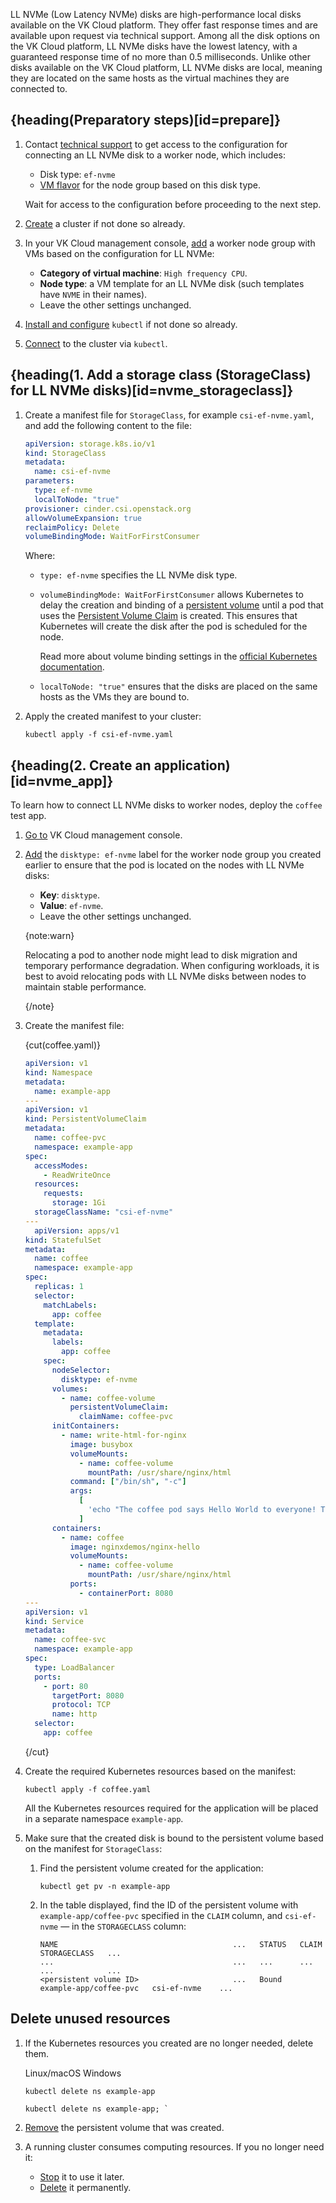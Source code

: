 LL NVMe (Low Latency NVMe) disks are high-performance local disks available on the VK Cloud platform. They offer fast response times and are available upon request via technical support. Among all the disk options on the VK Cloud platform, LL NVMe disks have the lowest latency, with a guaranteed response time of no more than 0.5 milliseconds. Unlike other disks available on the VK Cloud platform, LL NVMe disks are local, meaning they are located on the same hosts as the virtual machines they are connected to.
 
## {heading(Preparatory steps)[id=prepare]}

1. Contact [technical support](mailto:support@mcs.mail.ru) to get access to the configuration for connecting an LL NVMe disk to a worker node, which includes:
   
   - Disk type: `ef-nvme`
   - [VM flavor](en/computing/iaas/concepts/about#flavors) for the node group based on this disk type.
   
   Wait for access to the configuration before proceeding to the next step.
   
1. [Create](en/kubernetes/k8s/instructions/create-cluster) a cluster if not done so already.

1. In your VK Cloud management console, [add](/en/kubernetes/k8s/instructions/manage-node-group#add_group) a worker node group with VMs based on the configuration for LL NVMe:

   - **Category of virtual machine**: `High frequency CPU`.
   - **Node type**: a VM template for an LL NVMe disk (such templates have `NVME` in their names).
   - Leave the other settings unchanged. 

1. [Install and configure](../../connect/kubectl) `kubectl` if not done so already.
1. [Connect](../../connect/kubectl#connect) to the cluster via `kubectl`.

## {heading(1. Add a storage class (StorageClass) for LL NVMe disks)[id=nvme_storageclass]}

1. Create a manifest file for `StorageClass`, for example `csi-ef-nvme.yaml`, and add the following content to the file:

   ```yaml
   apiVersion: storage.k8s.io/v1
   kind: StorageClass
   metadata:
     name: csi-ef-nvme
   parameters:
     type: ef-nvme
     localToNode: "true"
   provisioner: cinder.csi.openstack.org
   allowVolumeExpansion: true
   reclaimPolicy: Delete
   volumeBindingMode: WaitForFirstConsumer
   ```
   Where:
   - `type: ef-nvme` specifies the LL NVMe disk type. 
   - `volumeBindingMode: WaitForFirstConsumer` allows Kubernetes to delay the creation and binding of a [persistent volume](/en/kubernetes/k8s/reference/pvs-and-pvcs) until a pod that uses the [Persistent Volume Claim](https://kubernetes.io/docs/concepts/storage/persistent-volumes/#introduction) is created. This ensures that Kubernetes will create the disk after the pod is scheduled for the node.

      Read more about volume binding settings in the [official Kubernetes documentation](https://kubernetes.io/docs/concepts/storage/storage-classes/#volume-binding-mode). 
   - `localToNode: "true"` ensures that the disks are placed on the same hosts as the VMs they are bound to.

1. Apply the created manifest to your cluster:

   ```console
   kubectl apply -f csi-ef-nvme.yaml
   ```

## {heading(2. Create an application)[id=nvme_app]}

To learn how to connect LL NVMe disks to worker nodes, deploy the `coffee` test app.

1. [Go to](https://msk.cloud.vk.com/app/en/) VK Cloud management console.
1. [Add](/en/kubernetes/k8s/instructions/manage-node-group#labels_taints) the `disktype: ef-nvme` label for the worker node group you created earlier to ensure that the pod is located on the nodes with LL NVMe disks:

   - **Key**: `disktype`.
   - **Value**: `ef-nvme`.
   - Leave the other settings unchanged.

   {note:warn}
   
   Relocating a pod to another node might lead to disk migration and temporary performance degradation. When configuring workloads, it is best to avoid relocating pods with LL NVMe disks between nodes to maintain stable performance.

   {/note}

1. Create the manifest file:

   {cut(coffee.yaml)}

   ```yaml
   apiVersion: v1
   kind: Namespace
   metadata:
     name: example-app
   ---
   apiVersion: v1
   kind: PersistentVolumeClaim
   metadata:
     name: coffee-pvc
     namespace: example-app
   spec:
     accessModes:
       - ReadWriteOnce
     resources:
       requests:
         storage: 1Gi
     storageClassName: "csi-ef-nvme"
   ---
     apiVersion: apps/v1
   kind: StatefulSet
   metadata:
     name: coffee
     namespace: example-app
   spec:
     replicas: 1
     selector:
       matchLabels:
         app: coffee
     template:
       metadata:
         labels:
           app: coffee
       spec:
         nodeSelector:
           disktype: ef-nvme
         volumes:
           - name: coffee-volume
             persistentVolumeClaim:
               claimName: coffee-pvc
         initContainers:
           - name: write-html-for-nginx
             image: busybox
             volumeMounts:
               - name: coffee-volume
                 mountPath: /usr/share/nginx/html
             command: ["/bin/sh", "-c"]
             args:
               [
                 'echo "The coffee pod says Hello World to everyone! This file is located on NVME volume." > /usr/share/nginx/html/index.html',
               ]
         containers:
           - name: coffee
             image: nginxdemos/nginx-hello
             volumeMounts:
               - name: coffee-volume
                 mountPath: /usr/share/nginx/html
             ports:
               - containerPort: 8080
   ---
   apiVersion: v1
   kind: Service
   metadata:
     name: coffee-svc
     namespace: example-app
   spec:
     type: LoadBalancer
     ports:
       - port: 80
         targetPort: 8080
         protocol: TCP
         name: http
     selector:
       app: coffee
   ```
   
   {/cut}

1. Create the required Kubernetes resources based on the manifest:

   ```console
   kubectl apply -f coffee.yaml
   ```

   All the Kubernetes resources required for the application will be placed in a separate namespace `example-app`.

1. Make sure that the created disk is bound to the persistent volume based on the manifest for `StorageClass`:

   1. Find the persistent volume created for the application:

      ```console
      kubectl get pv -n example-app
      ```

   1. In the table displayed, find the ID of the persistent volume with `example-app/coffee-pvc` specified in the `CLAIM` column, and `csi-ef-nvme` — in the `STORAGECLASS` column:

      ```text
      NAME                                       ...   STATUS   CLAIM                    STORAGECLASS   ...
      ...                                        ...   ...      ...                      ...            ...
      <persistent volume ID>                     ...   Bound    example-app/coffee-pvc   csi-ef-nvme    ...
      ```

## Delete unused resources

1. If the Kubernetes resources you created are no longer needed, delete them.

   <tabs>
   <tablist>
   <tab>Linux/macOS</tab>
   <tab>Windows</tab>
   </tablist>
   <tabpanel>

   ```console
   kubectl delete ns example-app

   ```

   </tabpanel>
   <tabpanel>

   ```console
   kubectl delete ns example-app; `
   ```

   </tabpanel>
   </tabs>

1. [Remove](/en/kubernetes/k8s/concepts/storage#available_reclaim_policies_for_persistent_volumes) the persistent volume that was created.

1. A running cluster consumes computing resources. If you no longer need it:

   - [Stop](/en/kubernetes/k8s/instructions/manage-cluster#stop) it to use it later.
   - [Delete](../../instructions/manage-cluster#delete_cluster) it permanently.
